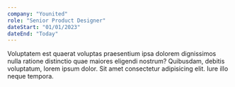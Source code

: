 ```yaml
---
company: "Younited"
role: "Senior Product Designer"
dateStart: "01/01/2023"
dateEnd: "Today"
---
```


Voluptatem est quaerat voluptas praesentium ipsa dolorem dignissimos nulla ratione distinctio quae maiores eligendi nostrum? Quibusdam, debitis voluptatum, lorem ipsum dolor. Sit amet consectetur adipisicing elit. Iure illo neque tempora.